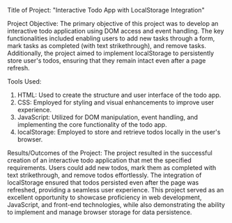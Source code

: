 Title of Project: "Interactive Todo App with LocalStorage Integration"

Project Objective:
The primary objective of this project was to develop an interactive todo application using DOM access and event handling. The key functionalities included enabling users to add new tasks through a form, mark tasks as completed (with text strikethrough), and remove tasks. Additionally, the project aimed to implement localStorage to persistently store user's todos, ensuring that they remain intact even after a page refresh.

Tools Used:
1. HTML: Used to create the structure and user interface of the todo app.
2. CSS: Employed for styling and visual enhancements to improve user experience.
3. JavaScript: Utilized for DOM manipulation, event handling, and implementing the core functionality of the todo app.
4. localStorage: Employed to store and retrieve todos locally in the user's browser.

Results/Outcomes of the Project:
The project resulted in the successful creation of an interactive todo application that met the specified requirements. Users could add new todos, mark them as completed with text strikethrough, and remove todos effortlessly. The integration of localStorage ensured that todos persisted even after the page was refreshed, providing a seamless user experience. This project served as an excellent opportunity to showcase proficiency in web development, JavaScript, and front-end technologies, while also demonstrating the ability to implement and manage browser storage for data persistence.

